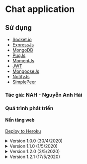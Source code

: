 # Chat application
## Sử dụng
  - [Socket.io](https://socket.io)
  - [ExpressJs](https://expressjs.com)
  - [MongoDB](https://www.mongodb.com/)
  - [PugJs](https://pugjs.org/api/getting-started.html)
  - [MomentJs](https://momentjs.com/)
  - [JWT](https://jwt.io/)
  - [MongooseJs](https://mongoosejs.com/)
  - [NotifyJs](https://notifyjs.jpillora.com/)
  - [SimplePeer](https://github.com/feross/simple-peer)
### Tác giả: NAH - Nguyễn Anh Hải

### Quá trình phát triển
#### Nền tảng web
[Deploy to Heroku](https://oh-chatapp.herokuapp.com/)
<details>
  <summary>Version 1.0.0 (30/4/2020)</summary>
  Chức năng thêm:

  - Tham gia vào 1 phòng trong danh sách có sẵn (10 phòng)
  - Chat trong phòng đã tham gia
  - Có bot thông báo tình trạng tham gia của các thành viên
  - Hiển thị thông tin phòng (tên phòng, danh sách thành viên)
  - Rời khỏi phòng
  - Ẩn/hiện thời gian tin nhắn
</details>
<details>
  <summary>Version 1.1.0 (1/5/2020)</summary>
  Chức năng thêm:

  - Tạo phòng
  - Tham gia vào phòng với id phòng và password phòng
</details>
<details>
  <summary>Version 1.2.0 (3/5/2020)</summary>
  Chức năng thêm:

  - Quản lý phòng của chủ phòng
    - Mở phòng
    - Khóa phòng
    - Đặt trạng thái phòng chờ
    - Cho phép/Không cho phép thành viên trong phòng chờ vào phòng
    - Tắt chat
    - Đá thành viên ra khỏi phòng
    - Buộc rời phòng cho toàn thành viên trong phòng
</details>
<details>
  <summary>Version 1.2.1 (17/5/2020)</summary>
  Chức năng thêm:

  - Sử dụng MongoDB
</details>